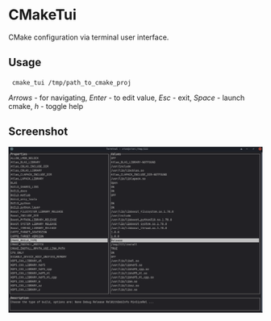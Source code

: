 # CMakeTui

CMake configuration via terminal user interface.

## Usage

​```
cmake_tui /tmp/path_to_cmake_proj
​```

*Arrows* - for navigating, *Enter* - to edit value, *Esc* - exit, *Space* - launch cmake, *h* - toggle help

## Screenshot

![alt text](https://raw.githubusercontent.com/regular-dev/cmake_tui/main/img.png)

